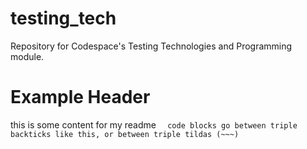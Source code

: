 # testing_tech
Repository for Codespace's Testing Technologies and Programming module.

# Example Header  
this is some content for my readme
```   code blocks go between triple backticks like this, or between triple tildas (~~~)   ```
